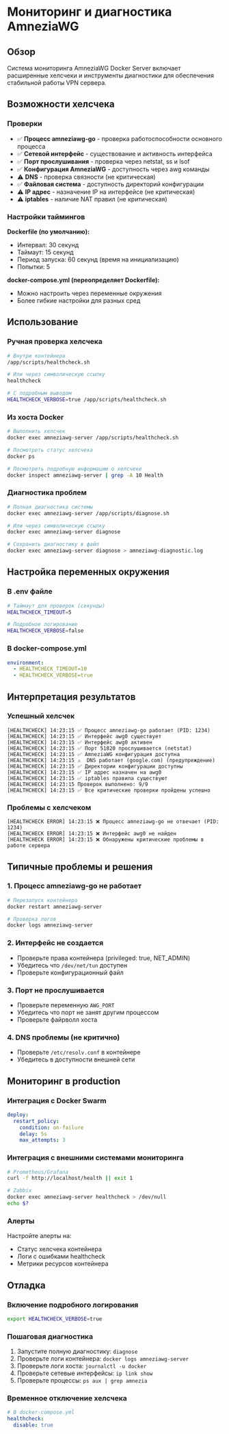 # Мониторинг и диагностика AmneziaWG

## Обзор

Система мониторинга AmneziaWG Docker Server включает расширенные хелсчеки и инструменты диагностики для обеспечения стабильной работы VPN сервера.

## Возможности хелсчека

### Проверки
- ✅ **Процесс amneziawg-go** - проверка работоспособности основного процесса
- ✅ **Сетевой интерфейс** - существование и активность интерфейса
- ✅ **Порт прослушивания** - проверка через netstat, ss и lsof
- ✅ **Конфигурация AmneziaWG** - доступность через awg команды
- ⚠️ **DNS** - проверка связности (не критическая)
- ✅ **Файловая система** - доступность директорий конфигурации
- ⚠️ **IP адрес** - назначение IP на интерфейсе (не критическая)
- ⚠️ **iptables** - наличие NAT правил (не критическая)

### Настройки таймингов

**Dockerfile (по умолчанию):**
- Интервал: 30 секунд
- Таймаут: 15 секунд
- Период запуска: 60 секунд (время на инициализацию)
- Попытки: 5

**docker-compose.yml (переопределяет Dockerfile):**
- Можно настроить через переменные окружения
- Более гибкие настройки для разных сред

## Использование

### Ручная проверка хелсчека
```bash
# Внутри контейнера
/app/scripts/healthcheck.sh

# Или через символическую ссылку
healthcheck

# С подробным выводом
HEALTHCHECK_VERBOSE=true /app/scripts/healthcheck.sh
```

### Из хоста Docker
```bash
# Выполнить хелсчек
docker exec amneziawg-server /app/scripts/healthcheck.sh

# Посмотреть статус хелсчека
docker ps

# Посмотреть подробную информацию о хелсчеке
docker inspect amneziawg-server | grep -A 10 Health
```

### Диагностика проблем
```bash
# Полная диагностика системы
docker exec amneziawg-server /app/scripts/diagnose.sh

# Или через символическую ссылку
docker exec amneziawg-server diagnose

# Сохранить диагностику в файл
docker exec amneziawg-server diagnose > amneziawg-diagnostic.log
```

## Настройка переменных окружения

### В .env файле
```bash
# Таймаут для проверок (секунды)
HEALTHCHECK_TIMEOUT=5

# Подробное логирование
HEALTHCHECK_VERBOSE=false
```

### В docker-compose.yml
```yaml
environment:
  - HEALTHCHECK_TIMEOUT=10
  - HEALTHCHECK_VERBOSE=true
```

## Интерпретация результатов

### Успешный хелсчек
```
[HEALTHCHECK] 14:23:15 ✅ Процесс amneziawg-go работает (PID: 1234)
[HEALTHCHECK] 14:23:15 ✅ Интерфейс awg0 существует
[HEALTHCHECK] 14:23:15 ✅ Интерфейс awg0 активен
[HEALTHCHECK] 14:23:15 ✅ Порт 51820 прослушивается (netstat)
[HEALTHCHECK] 14:23:15 ✅ AmneziaWG конфигурация доступна
[HEALTHCHECK] 14:23:15 ⚠️  DNS работает (google.com) (предупреждение)
[HEALTHCHECK] 14:23:15 ✅ Директории конфигурации доступны
[HEALTHCHECK] 14:23:15 ✅ IP адрес назначен на awg0
[HEALTHCHECK] 14:23:15 ✅ iptables правила существуют
[HEALTHCHECK] 14:23:15 Проверок выполнено: 9/9
[HEALTHCHECK] 14:23:15 ✅ Все критические проверки пройдены успешно
```

### Проблемы с хелсчеком
```
[HEALTHCHECK ERROR] 14:23:15 ❌ Процесс amneziawg-go не отвечает (PID: 1234)
[HEALTHCHECK ERROR] 14:23:15 ❌ Интерфейс awg0 не найден
[HEALTHCHECK ERROR] 14:23:15 ❌ Обнаружены критические проблемы в работе сервера
```

## Типичные проблемы и решения

### 1. Процесс amneziawg-go не работает
```bash
# Перезапуск контейнера
docker restart amneziawg-server

# Проверка логов
docker logs amneziawg-server
```

### 2. Интерфейс не создается
- Проверьте права контейнера (privileged: true, NET_ADMIN)
- Убедитесь что `/dev/net/tun` доступен
- Проверьте конфигурационный файл

### 3. Порт не прослушивается
- Проверьте переменную `AWG_PORT`
- Убедитесь что порт не занят другим процессом
- Проверьте файрволл хоста

### 4. DNS проблемы (не критично)
- Проверьте `/etc/resolv.conf` в контейнере
- Убедитесь в доступности внешней сети

## Мониторинг в production

### Интеграция с Docker Swarm
```yaml
deploy:
  restart_policy:
    condition: on-failure
    delay: 5s
    max_attempts: 3
```

### Интеграция с внешними системами мониторинга
```bash
# Prometheus/Grafana
curl -f http://localhost/health || exit 1

# Zabbix
docker exec amneziawg-server healthcheck > /dev/null
echo $?
```

### Алерты
Настройте алерты на:
- Статус хелсчека контейнера
- Логи с ошибками healthcheck
- Метрики ресурсов контейнера

## Отладка

### Включение подробного логирования
```bash
export HEALTHCHECK_VERBOSE=true
```

### Пошаговая диагностика
1. Запустите полную диагностику: `diagnose`
2. Проверьте логи контейнера: `docker logs amneziawg-server`
3. Проверьте логи хоста: `journalctl -u docker`
4. Проверьте сетевые интерфейсы: `ip link show`
5. Проверьте процессы: `ps aux | grep amnezia`

### Временное отключение хелсчека
```yaml
# В docker-compose.yml
healthcheck:
  disable: true
```
